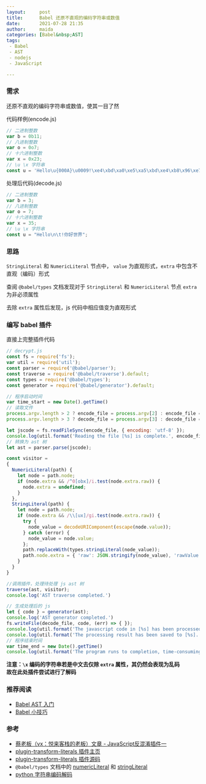 ```yaml
---
layout:     post  
title:      Babel 还原不直观的编码字符串或数值  
date:       2021-07-28 21:35   
author:     maida  
categories: [Babel&nbsp;AST]  
tags:  
 - Babel
 - AST
 - nodejs
 - JavaScript

---
```



### 需求
还原不直观的编码字符串或数值，使其一目了然

代码样例(encode.js)  
```javascript
// 二进制整数
var b = 0b11;
// 八进制整数
var o = 0o7;
// 十六进制整数
var x = 0x23;
// \u \x 字符串
const u = 'Hello\u{000A}\u0009!\xe4\xbd\xa0\xe5\xa5\xbd\xe4\xb8\x96\xe7\x95\x8c';
```

处理后代码(decode.js)
```javascript
// 二进制整数
var b = 3;
// 八进制整数
var o = 7;
// 十六进制整数
var x = 35;
// \u \x 字符串
const u = "Hello\n\t!你好世界";
```

### 思路
`StringLiteral` 和 `NumericLiteral` 节点中， `value` 为直观形式，`extra` 中包含不直观（编码）形式  

查阅 `@babel/types` 文档发现对于 `StringLiteral` 和 `NumericLiteral` 节点 `extra` 为非必须属性  

去除 `extra` 属性后发现，js 代码中相应值变为直观形式

### 编写 babel 插件
直接上完整插件代码  
```javascript
// decrypt.js
const fs = require('fs');
var util = require('util');
const parser = require('@babel/parser');
const traverse = require('@babel/traverse').default;
const types = require('@babel/types');
const generator = require('@babel/generator').default;

// 程序启动时间
var time_start = new Date().getTime()
// 读取文件
process.argv.length > 2 ? encode_file = process.argv[2] : encode_file = 'encode.js';
process.argv.length > 3 ? decode_file = process.argv[3] : decode_file = 'decode.js';

let jscode = fs.readFileSync(encode_file, { encoding: 'utf-8' });
console.log(util.format('Reading the file [%s] is complete.', encode_file))
// 转换为 ast 树
let ast = parser.parse(jscode);

const visitor =
{
  NumericLiteral(path) {
    let node = path.node;
    if (node.extra && /^0[obx]/i.test(node.extra.raw)) {
      node.extra = undefined;
    }
  },
  StringLiteral(path) {
    let node = path.node;
    if (node.extra && /\\[ux]/gi.test(node.extra.raw)) {
      try {
        node_value = decodeURIComponent(escape(node.value));
      } catch (error) {
        node_value = node.value;
      };
      path.replaceWith(types.stringLiteral(node_value));
      path.node.extra = { 'raw': JSON.stringify(node_value), 'rawValue': node_value };
    }
  }
}

//调用插件，处理待处理 js ast 树
traverse(ast, visitor);
console.log('AST traverse completed.')

// 生成处理后的 js
let { code } = generator(ast);
console.log('AST generator completed.')
fs.writeFile(decode_file, code, (err) => { });
console.log(util.format('The javascript code in [%s] has been processed.', encode_file))
console.log(util.format('The processing result has been saved to [%s].', decode_file))
// 程序结束时间
var time_end = new Date().getTime()
console.log(util.format('The program runs to completion, time-consuming: %s s', (time_end - time_start) / 1000))
```

**注意：`\x` 编码的字符串若是中文去仅除 `extra` 属性，其仍然会表现为乱码**  
**故在此处插件尝试进行了解码**

### 推荐阅读
- [Babel AST 入门](/2021/07/27/Babel-AST入门.html)
- [Babel 小技巧](/2021/07/28/Babel-小技巧.html)

### 参考
- [蔡老板（vx：悦来客栈的老板）文章 - JavaScript反混淆插件一](https://mp.weixin.qq.com/s/PGn2Wqz4S5fjHPW6fLX0Wg)
- [plugin-transform-literals 插件主页](https://babeljs.io/docs/en/babel-plugin-transform-literals)
- [plugin-transform-literals 插件源码](https://github.com/babel/babel/blob/672a58660f0b15691c44582f1f3fdcdac0fa0d2f/packages/babel-plugin-transform-literals/src/index.js)
- `@babel/types` 文档中的 [numericLiteral](https://babeljs.io/docs/en/babel-types#numericliteral) 和 [stringLiteral](https://babeljs.io/docs/en/babel-types#stringliteral)
- [python 字符串编码解码](/2021/01/14/字符串编码解码汇总记录.html)